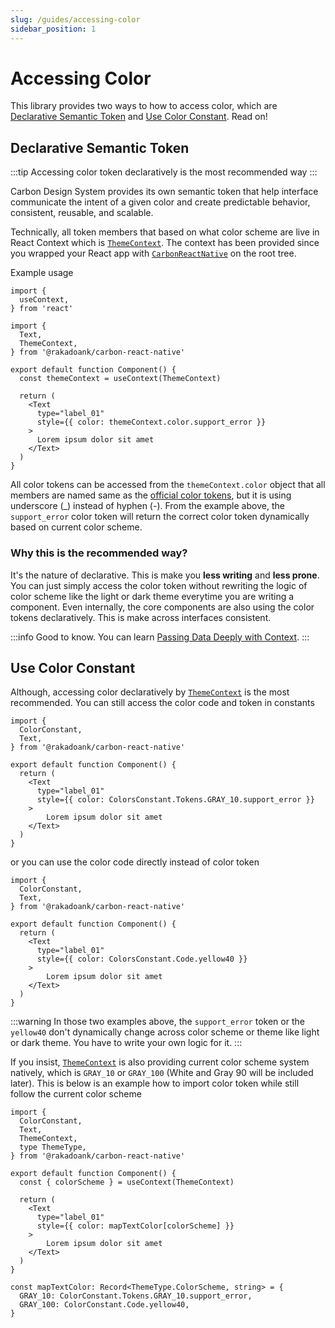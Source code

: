 ```yaml
---
slug: /guides/accessing-color
sidebar_position: 1
---
```


# Accessing Color

This library provides two ways to how to access color, which are [Declarative Semantic Token](#declarative-semantic-token) and [Use Color Constant](#use-color-constant). Read on!

## Declarative Semantic Token

:::tip
Accessing color token declaratively is the most recommended way
:::

Carbon Design System provides its own semantic token that help interface communicate the intent of a given color and create predictable behavior, consistent, reusable, and scalable.

Technically, all token members that based on what color scheme are live in React Context which is [`ThemeContext`](../definitions/variables/ThemeContext.md). The context has been provided since you wrapped your React app with [`CarbonReactNative`](../definitions/functions/CarbonReactNative.md) on the root tree.

Example usage
```tsx
import {
  useContext,
} from 'react'

import {
  Text,
  ThemeContext,
} from '@rakadoank/carbon-react-native'

export default function Component() {
  const themeContext = useContext(ThemeContext)

  return (
    <Text
      type="label_01"
      style={{ color: themeContext.color.support_error }}
    >
      Lorem ipsum dolor sit amet
    </Text>
  )
}
```

All color tokens can be accessed from the `themeContext.color` object that all members are named same as the [official color tokens](https://carbondesignsystem.com/elements/color/tokens/), but it is using underscore (_) instead of hyphen (-). From the example above, the `support_error` color token will return the correct color token dynamically based on current color scheme.

### Why this is the recommended way?

It's the nature of declarative. This is make you **less writing** and **less prone**. You can just simply access the color token without rewriting the logic of color scheme like the light or dark theme everytime you are writing a component. Even internally, the core components are also using the color tokens declaratively. This is make across interfaces consistent.

:::info
Good to know. You can learn [Passing Data Deeply with Context](https://react.dev/learn/passing-data-deeply-with-context).
:::

## Use Color Constant

Although, accessing color declaratively by [`ThemeContext`](../definitions/variables/ThemeContext.md) is the most recommended. You can still access the color code and token in constants

```tsx
import {
  ColorConstant,
  Text,
} from '@rakadoank/carbon-react-native'

export default function Component() {
  return (
    <Text
      type="label_01"
      style={{ color: ColorsConstant.Tokens.GRAY_10.support_error }}
    >
        Lorem ipsum dolor sit amet
    </Text>
  )
}
```

or you can use the color code directly instead of color token

```tsx
import {
  ColorConstant,
  Text,
} from '@rakadoank/carbon-react-native'

export default function Component() {
  return (
    <Text
      type="label_01"
      style={{ color: ColorsConstant.Code.yellow40 }}
    >
        Lorem ipsum dolor sit amet
    </Text>
  )
}
```

:::warning
In those two examples above, the `support_error` token or the `yellow40` don't dynamically change across color scheme or theme like light or dark theme. You have to write your own logic for it.
:::

If you insist, [`ThemeContext`](../definitions/variables/ThemeContext.md) is also providing current color scheme system natively, which is `GRAY_10` or `GRAY_100` (White and Gray 90 will be included later). This is below is an example how to import color token while still follow the current color scheme

```tsx
import {
  ColorConstant,
  Text,
  ThemeContext,
  type ThemeType,
} from '@rakadoank/carbon-react-native'

export default function Component() {
  const { colorScheme } = useContext(ThemeContext)

  return (
    <Text
      type="label_01"
      style={{ color: mapTextColor[colorScheme] }}
    >
        Lorem ipsum dolor sit amet
    </Text>
  )
}

const mapTextColor: Record<ThemeType.ColorScheme, string> = {
  GRAY_10: ColorConstant.Tokens.GRAY_10.support_error,
  GRAY_100: ColorConstant.Code.yellow40,
}
```